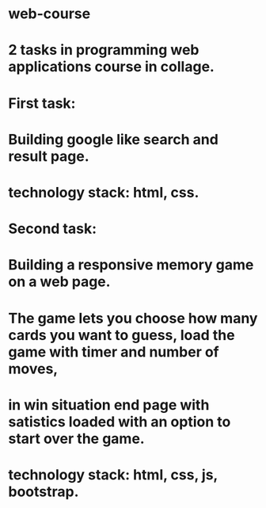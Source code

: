 # web-course
# 2 tasks in programming web applications course in collage.

# First task:
# Building google like search and result page.
# technology stack: html, css.


# Second task:
# Building a responsive memory game on a web page.
# The game lets you choose how many cards you want to guess, load the game with timer and number of moves, 
# in win situation end page with satistics loaded with an option to start over the game.
# technology stack: html, css, js, bootstrap.
